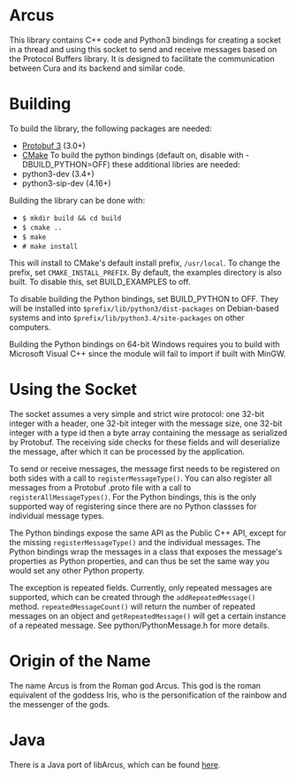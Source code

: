 Arcus
=====

This library contains C++ code and Python3 bindings for creating a socket in a thread
and using this socket to send and receive messages based on the Protocol Buffers
library. It is designed to facilitate the communication between Cura and its
backend and similar code.

Building
========

To build the library, the following packages are needed:
* [Protobuf 3](https://github.com/google/protobuf) (3.0+)
* [CMake](https://www.cmake.org)
To build the python bindings (default on, disable with -DBUILD_PYTHON=OFF) these additional libries are needed:
* python3-dev (3.4+)
* python3-sip-dev (4.16+)

Building the library can be done with:

- ```$ mkdir build && cd build```
- ```$ cmake ..```
- ```$ make```
- ```# make install```

This will install to CMake's default install prefix, ```/usr/local```. To change the
prefix, set ```CMAKE_INSTALL_PREFIX```. By default, the examples directory is also built.
To disable this, set BUILD_EXAMPLES to off.

To disable building the Python bindings, set BUILD_PYTHON to OFF. They will be
installed into ```$prefix/lib/python3/dist-packages``` on Debian-based systems
and into ```$prefix/lib/python3.4/site-packages``` on other computers.

Building the Python bindings on 64-bit Windows requires you to build with Microsoft Visual
C++ since the module will fail to import if built with MinGW.

Using the Socket
================

The socket assumes a very simple and strict wire protocol: one 32-bit integer with
a header, one 32-bit integer with the message size, one 32-bit integer with a type id
then a byte array containing the message as serialized by Protobuf. The receiving side
checks for these fields and will deserialize the message, after which it can be processed 
by the application.

To send or receive messages, the message first needs to be registered on both sides with 
a call to `registerMessageType()`. You can also register all messages from a Protobuf 
 .proto file with a call to `registerAllMessageTypes()`. For the Python bindings, this 
is the only supported way of registering since there are no Python classses for 
individual message types.

The Python bindings expose the same API as the Public C++ API, except for the missing
`registerMessageType()` and the individual messages. The Python bindings wrap the
messages in a class that exposes the message's properties as Python properties, and
can thus be set the same way you would set any other Python property. 

The exception is repeated fields. Currently, only repeated messages are supported, which
can be created through the `addRepeatedMessage()` method. `repeatedMessageCount()` will
return the number of repeated messages on an object and `getRepeatedMessage()` will get
a certain instance of a repeated message. See python/PythonMessage.h for more details.

Origin of the Name
==================

The name Arcus is from the Roman god Arcus. This god is the roman equivalent of
the goddess Iris, who is the personification of the rainbow and the messenger
of the gods.

Java
====
There is a Java port of libArcus, which can be found [here](https://github.com/Ocarthon/libArcus-Java).
